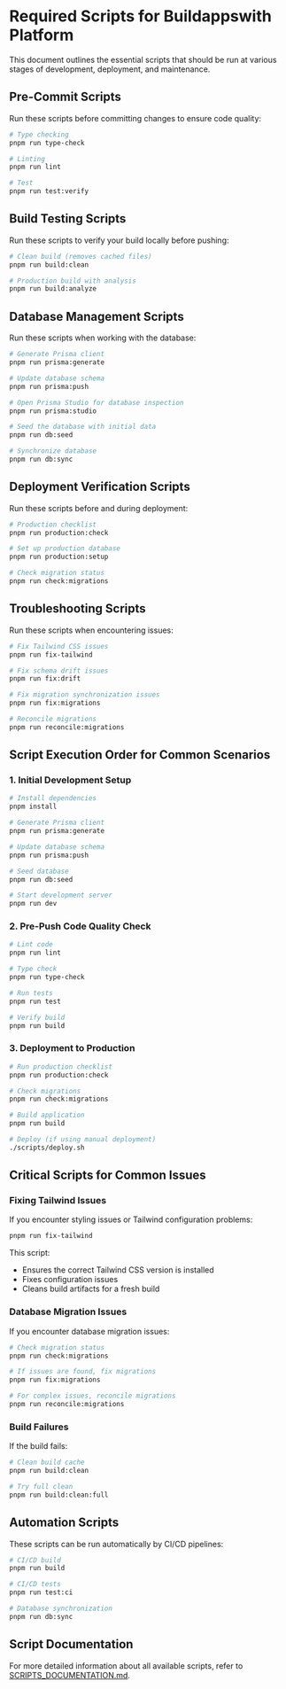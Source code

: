 # Required Scripts for Buildappswith Platform

This document outlines the essential scripts that should be run at various stages of development, deployment, and maintenance.

## Pre-Commit Scripts

Run these scripts before committing changes to ensure code quality:

```bash
# Type checking
pnpm run type-check

# Linting
pnpm run lint

# Test
pnpm run test:verify
```

## Build Testing Scripts

Run these scripts to verify your build locally before pushing:

```bash
# Clean build (removes cached files)
pnpm run build:clean

# Production build with analysis
pnpm run build:analyze
```

## Database Management Scripts

Run these scripts when working with the database:

```bash
# Generate Prisma client
pnpm run prisma:generate

# Update database schema
pnpm run prisma:push

# Open Prisma Studio for database inspection
pnpm run prisma:studio

# Seed the database with initial data
pnpm run db:seed

# Synchronize database
pnpm run db:sync
```

## Deployment Verification Scripts

Run these scripts before and during deployment:

```bash
# Production checklist
pnpm run production:check

# Set up production database
pnpm run production:setup

# Check migration status
pnpm run check:migrations
```

## Troubleshooting Scripts

Run these scripts when encountering issues:

```bash
# Fix Tailwind CSS issues
pnpm run fix-tailwind

# Fix schema drift issues
pnpm run fix:drift

# Fix migration synchronization issues
pnpm run fix:migrations

# Reconcile migrations
pnpm run reconcile:migrations
```

## Script Execution Order for Common Scenarios

### 1. Initial Development Setup

```bash
# Install dependencies
pnpm install

# Generate Prisma client
pnpm run prisma:generate

# Update database schema
pnpm run prisma:push

# Seed database
pnpm run db:seed

# Start development server
pnpm run dev
```

### 2. Pre-Push Code Quality Check

```bash
# Lint code
pnpm run lint

# Type check
pnpm run type-check

# Run tests
pnpm run test

# Verify build
pnpm run build
```

### 3. Deployment to Production

```bash
# Run production checklist
pnpm run production:check

# Check migrations
pnpm run check:migrations

# Build application
pnpm run build

# Deploy (if using manual deployment)
./scripts/deploy.sh
```

## Critical Scripts for Common Issues

### Fixing Tailwind Issues

If you encounter styling issues or Tailwind configuration problems:

```bash
pnpm run fix-tailwind
```

This script:
- Ensures the correct Tailwind CSS version is installed
- Fixes configuration issues
- Cleans build artifacts for a fresh build

### Database Migration Issues

If you encounter database migration issues:

```bash
# Check migration status
pnpm run check:migrations

# If issues are found, fix migrations
pnpm run fix:migrations

# For complex issues, reconcile migrations
pnpm run reconcile:migrations
```

### Build Failures

If the build fails:

```bash
# Clean build cache
pnpm run build:clean

# Try full clean
pnpm run build:clean:full
```

## Automation Scripts

These scripts can be run automatically by CI/CD pipelines:

```bash
# CI/CD build
pnpm run build

# CI/CD tests
pnpm run test:ci

# Database synchronization
pnpm run db:sync
```

## Script Documentation

For more detailed information about all available scripts, refer to [SCRIPTS_DOCUMENTATION.md](./SCRIPTS_DOCUMENTATION.md).

